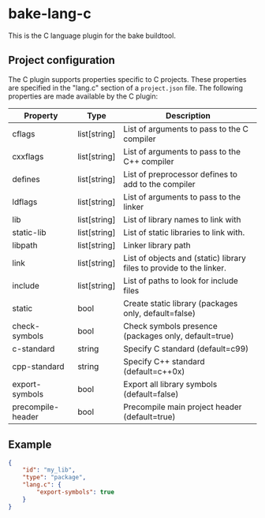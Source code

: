 # bake-lang-c
This is the C language plugin for the bake buildtool.

## Project configuration
The C plugin supports properties specific to C projects. These properties are specified in the "lang.c" section of a `project.json` file. The following properties are made available by the C plugin:

Property | Type | Description
---------|------|------------
cflags   | list[string] | List of arguments to pass to the C compiler
cxxflags | list[string] | List of arguments to pass to the C++ compiler
defines  | list[string] | List of preprocessor defines to add to the compiler
ldflags | list[string] | List of arguments to pass to the linker
lib | list[string] | List of library names to link with
static-lib | list[string] | List of static libraries to link with.
libpath | list[string] | Linker library path
link | list[string] | List of objects and (static) library files to provide to the linker.
include | list[string] | List of paths to look for include files
static | bool | Create static library (packages only, default=false)
check-symbols | bool | Check symbols presence (packages only, default=true)
c-standard | string | Specify C standard (default=c99)
cpp-standard | string | Specify C++ standard (default=c++0x)
export-symbols | bool | Export all library symbols (default=false)
precompile-header | bool | Precompile main project header (default=true)

## Example

```json
{
    "id": "my_lib",
    "type": "package",
    "lang.c": {
        "export-symbols": true
    }
}
```
